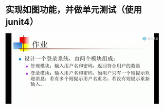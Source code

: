# 实现如图功能，并做单元测试（使用junit4）

![img](https://github.com/UnsterblichW/Free-Resource/blob/master/%E4%B8%80%E4%B8%AA%E7%AE%80%E5%8D%95%E7%9A%84%E7%99%BB%E5%BD%95/%E4%BD%9C%E4%B8%9A%E8%A6%81%E6%B1%82.jpg)
